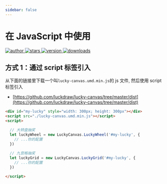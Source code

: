 ```yaml
---
sidebar: false
---
```


<h1>
  在 JavaScript 中使用
</h1>

<p>
  <a href="https://github.com/LuckDraw/lucky-canvas" target="_black">
    <img src="https://img.shields.io/badge/github-%20lucky--canvas%20-ffca28.svg?&logo=github&style=flat-square" alt="author" />
  </a>
  <a href="https://github.com/LuckDraw/lucky-canvas/stargazers" target="_black">
    <img src="https://img.shields.io/github/stars/luckdraw/lucky-canvas?color=%23ffca28&logo=github&style=flat-square" alt="stars" />
  </a>
  <a href="https://www.npmjs.com/package/lucky-canvas" target="_black">
    <img src="https://img.shields.io/github/package-json/v/luckdraw/lucky-canvas?color=%23ffca28&logo=npm&style=flat-square" alt="version" />
  </a>
  <a href="https://www.npmjs.com/package/lucky-canvas" target="_black">
    <img src="https://img.shields.io/npm/dm/lucky-canvas?color=%23ffca28&logo=npm&style=flat-square" alt="downloads" />
  </a>
</p>

## 方式 1：通过 script 标签引入

从下面的链接里下载一个叫`lucky-canvas.umd.min.js`的 js 文件, 然后使用 script 标签引入

- [https://github.com/luckdraw/lucky-canvas/tree/master/dist](https://github.com/luckdraw/lucky-canvas/tree/master/dist)

```html
<div id="my-lucky" style="width: 300px; height: 300px"></div>
<script src="./lucky-canvas.umd.min.js"></script>
<script>

  // 大转盘抽奖
  let luckyWheel = new LuckyCanvas.LuckyWheel('#my-lucky', {
    // ...你的配置
  })
  
  // 九宫格抽奖
  let luckyGrid = new LuckyCanvas.LuckyGrid('#my-lucky', {
    // ...你的配置
  })

</script>
```
